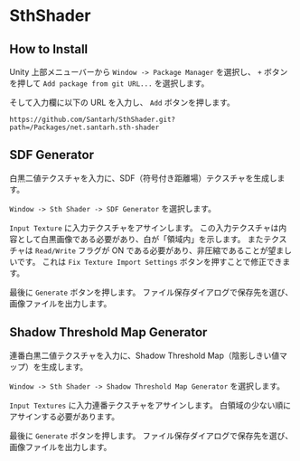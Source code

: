 # SthShader

## How to Install
Unity 上部メニューバーから `Window -> Package Manager` を選択し、 `+` ボタンを押して `Add package from git URL...` を選択します。

そして入力欄に以下の URL を入力し、 `Add` ボタンを押します。

```
https://github.com/Santarh/SthShader.git?path=/Packages/net.santarh.sth-shader
```

## SDF Generator
白黒二値テクスチャを入力に、SDF（符号付き距離場）テクスチャを生成します。

`Window -> Sth Shader -> SDF Generator` を選択します。

`Input Texture` に入力テクスチャをアサインします。
この入力テクスチャは内容として白黒画像である必要があり、白が「領域内」を示します。
またテクスチャは `Read/Write` フラグが ON である必要があり、非圧縮であることが望ましいです。
これは `Fix Texture Import Settings` ボタンを押すことで修正できます。

最後に `Generate` ボタンを押します。
ファイル保存ダイアログで保存先を選び、画像ファイルを出力します。

## Shadow Threshold Map Generator
連番白黒二値テクスチャを入力に、Shadow Threshold Map（陰影しきい値マップ）を生成します。

`Window -> Sth Shader -> Shadow Threshold Map Generator` を選択します。

`Input Textures` に入力連番テクスチャをアサインします。
白領域の少ない順にアサインする必要があります。


最後に `Generate` ボタンを押します。
ファイル保存ダイアログで保存先を選び、画像ファイルを出力します。
